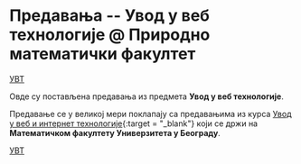 # Предавања -- Увод у веб технологије @ Природно математички факултет

[УВТ](../README.md)

Овде су постављена предавања из предмета **Увод у веб технологије**.

Предавање се у великој мери поклапају са предавањима из курса [Увод у веб и интернет технологије](https://matfuvit.github.io/UVIT/predavanja/){:target = "_blank"} који се држи на **Математичком факултету Универзитета у Београду**.

[УВТ](../README.md)